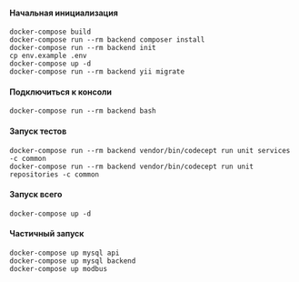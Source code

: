 #### Начальная инициализация
```
docker-compose build
docker-compose run --rm backend composer install
docker-compose run --rm backend init
cp env.example .env
docker-compose up -d
docker-compose run --rm backend yii migrate
```

#### Подключиться к консоли
```
docker-compose run --rm backend bash
```

#### Запуск тестов
```
docker-compose run --rm backend vendor/bin/codecept run unit services -c common
docker-compose run --rm backend vendor/bin/codecept run unit repositories -c common
```

#### Запуск всего
```
docker-compose up -d
```

#### Частичный запуск
```
docker-compose up mysql api
docker-compose up mysql backend
docker-compose up modbus
```